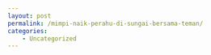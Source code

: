 ```yaml
---
layout: post
permalink: /mimpi-naik-perahu-di-sungai-bersama-teman/
categories:
    - Uncategorized
---
```


